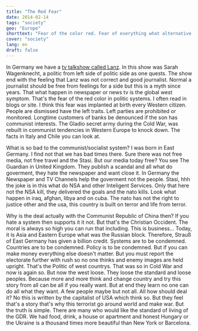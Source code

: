 ```yaml
---
title: "The Red Fear"
date: 2014-02-14
tags: "society"
geo: "Europe"
shorttext: "Fear of the color red. Fear of everything what alternative could only begin the rulers could replace..."
cover: "society"
lang: en
draft: false
---
```


In Germany we have a [tv talkshow called Lanz](http://www.nachdenkseiten.de/?p=20403 "Lanz, the symptom"). In this show was Sarah Wagenknecht, a politic from left side of politic side as one quests. The show end with the feeling that Lanz was not correct and good journalist. Normal a journalist should be free from feelings for a side but this is a myth since years. That what happen in newspaper or news tv is the global west symptom. That's the fear of the red color in politic systems. I often read in blogs or site. I think this fear was implanted at birth every Western citizen. People are dismissed have the left traits. Left parties are prohibited or monitored. Longtime customers of banks be denounced if the son has communist interests. The Gladio secret army during the Cold War, was rebuilt in communist tendencies in Western Europe to knock down. The facts in Italy and Chile you can look at.

What is so bad to the communist/socialist system? I was born in East Germany. I find not that we has bad times there. Sure there was not free media, not free travel and the Stasi. But our media today free? You see The Guardian in United Kingdom. They publish a scandal and all what do goverment, they hate the newspaper and want close it. In Germany the Newspaper and TV Channels help the goverment not the people. Stasi, hhh the joke is in this what do NSA and other Inteligent Services. Only that here not the NSA kill, they delivered the goals and the nato kills. Look what happen in iraq, afghan, libya and on cuba. The nato has not the right to justice other and the usa, this country is built on terror and life from terror. 

Why is the deal actually with the Communist Republic of China then? If you hate a system then supports it it not. But that's the Christian Occident. The moral is always so high you can run that including. This is business... Today, it is Asia and Eastern Europe what was the Russian block. Therefore, Strauß of East Germany has given a billion credit. Systems are to be condemned. Countries are to be condemned. Policy is to be condemned. But if you can make money everything else doesn't matter. But you must report the electorate further with rush so no one thinks and enemy images are held upright. That's the Politic of west countrys. That was so in Cold War and now is again so. But now the west loose. They loose the standard and loose peoples. Because more and more think and change country and try this story from all can be all if you really want. But at end they learn no one can do all what they want. A few people maybe but not all. All how should deal it? No this is written by the capitalist of USA which think so. But they feel that's a story that's why this terrorist go around world and make war. But the truth is simple. There are many who would like the standard of living of the GDR. We had food, drink, a house or apartment and honest Hungary or the Ukraine is a thousand times more beautiful than New York or Barcelona.
